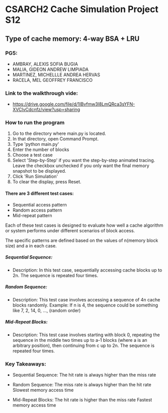 # CSARCH2 Cache Simulation Project S12

## Type of cache memory: 4-way BSA + LRU

### PG5:

- AMBRAY, ALEXIS SOFIA BUGIA
- MALIA, GIDEON ANDREW LIMPIADA
- MARTINEZ, MICHELLLE ANDREA HERVAS
- RACELA, MEL GEOFFREY FRANCISCO

### Link to the walkthrough vide:

- https://drive.google.com/file/d/1IBvfmw3l8LmQRca3sYFN-XVClvCdcnfz/view?usp=sharing

### How to run the program

1. Go to the directory where main.py is located.
2. In that directory, open Command Prompt.
3. Type 'python main.py'
4. Enter the number of blocks
5. Choose a test case
6. Select 'Step-by-Step' if you want the step-by-step animated tracing. Leave the checkbox unchecked if you only want the final memory snapshot to be displayed.
7. Click 'Run Simulation'
8. To clear the display, press Reset.

#### There are 3 different test cases:

- Sequential access pattern
- Random access pattern
- Mid-repeat pattern

Each of these test cases is designed to evaluate how well a cache algorithm or system performs under different scenarios of block access.

The specific patterns are defined based on the values of n(memory block size) and a in each case.

##### Sequential Sequence:

- Description: In this test case, sequentially accessing cache blocks up to 2n.
  The sequence is repeated four times.

##### Random Sequence:

- Description: This test case involves accessing a sequence of 4n cache blocks randomly.
  Example: If n is 4, the sequence could be something like 7, 2, 14, 0, ..., (random order)

##### Mid-Repeat Blocks:

- Description: This test case involves starting with block 0, repeating the sequence in the middle two times up to a-1 blocks (where a is an arbitrary position), then continuing from c up to 2n. The sequence is repeated four times.

### Key Takeaways:

- Sequential Sequence:
  The hit rate is always higher than the miss rate

- Random Sequence:
  The miss rate is always higher than the hit rate
  Slowest memory access time

- Mid-Repeat Blocks:
  The hit rate is higher than the miss rate
  Fastest memory access time
